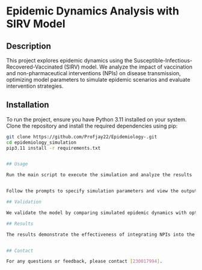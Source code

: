 # Epidemic Dynamics Analysis with SIRV Model

## Description

This project explores epidemic dynamics using the Susceptible-Infectious-Recovered-Vaccinated (SIRV) model. We analyze the impact of vaccination and non-pharmaceutical interventions (NPIs) on disease transmission, optimizing model parameters to simulate epidemic scenarios and evaluate intervention strategies.

## Installation

To run the project, ensure you have Python 3.11 installed on your system. Clone the repository and install the required dependencies using pip:

```bash
git clone https://github.com/Profjay22/Epidemiology-.git
cd epidemiology_simulation
pip3.11 install -r requirements.txt


## Usage

Run the main script to execute the simulation and analyze the results


Follow the prompts to specify simulation parameters and view the output plots.

## Validation

We validate the model by comparing simulated epidemic dynamics with optimized parameters against separate simulations with different parameter values. While external validation with real-world data is preferred, internal validation techniques provide insights into model behavior and predictive capabilities.

## Results

The results demonstrate the effectiveness of integrating NPIs into the SIRV model for analyzing epidemic trajectories. Our findings provide insights into intervention strategies and highlight the importance of community-level modeling in understanding disease spread.


## Contact

For any questions or feedback, please contact [230017994].
```


